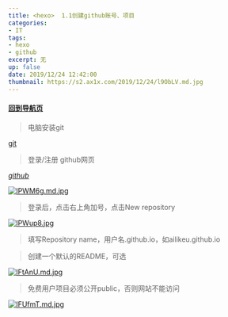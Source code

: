 ```yaml
---
title: <hexo>  1.1创建github账号、项目
categories:
- IT
tags: 
- hexo
- github
excerpt: 无
up: false
date: 2019/12/24 12:42:00
thumbnail: https://s2.ax1x.com/2019/12/24/l9ObLV.md.jpg
---
```

#### [回到导航页](../hexo-nav/)
> 电脑安装git

[git](https://git-scm.com)

> 登录/注册 github网页

_[github](https://github.com)_


[![lPWM6g.md.jpg](https://s2.ax1x.com/2019/12/24/lPWM6g.md.jpg)](https://imgchr.com/i/lPWM6g)

> 登录后，点击右上角加号，点击New repository

[![lPWup8.jpg](https://s2.ax1x.com/2019/12/24/lPWup8.jpg)](https://imgchr.com/i/lPWup8)


> 填写Repository name，用户名.github.io，如ailikeu.github.io


> 创建一个默认的README，可选

[![lFtAnU.md.jpg](https://s2.ax1x.com/2019/12/25/lFtAnU.md.jpg)](https://imgchr.com/i/lFtAnU)

> 免费用户项目必须公开public，否则网站不能访问

[![lFUfmT.md.jpg](https://s2.ax1x.com/2019/12/25/lFUfmT.md.jpg)](https://imgchr.com/i/lFUfmT)
